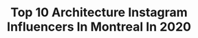 ---
title: Top 10 Architecture Instagram Influencers In Montreal In 2020
description: >-
  Find top architecture Instagram influencers in Montreal in 2020. Most popular hashtags: #montreal #architecture #mtlmoments #explorecanada.
platform: Instagram
profiles:
  - username: "lashedarchitecture"
    fullname: >-
      la SHED architecture
    location: "Canada"
    followers: 9471
    engagement: 516
    commentsToLikes: 0.007836
    id: ck5qbsn39n7p80i11s7jhsjy2
    verified: false
    hashtags: "#ilesdelamadeleine, #qu, #quebec, #montreal"
  - username: "house.blanche"
    fullname: >-
      Jessi Cummings
    location: "Canada"
    followers: 41671
    engagement: 380
    commentsToLikes: 0.010263
    id: ck0w5pgfo4sz80i19lixr79tb
    verified: false
    hashtags: "#flowers, #bedroom, #exterior, #pretty"
  - username: "montreal"
    fullname: >-
      Tourisme Montréal
    location: "Canada"
    followers: 272354
    engagement: 219
    commentsToLikes: 0.006208
    id: ck0tunheu7vs80i193qqy1k3q
    verified: false
    hashtags: "#rainbow, #light, #mtlmoments, #streetart"
  - username: "montrealismes"
    fullname: >-
      Vincent Brillant
    location: "Canada"
    followers: 63862
    engagement: 143
    commentsToLikes: 0.009192
    id: ck0w5cpr830810i19pw0s4lhd
    verified: false
    hashtags: "#straightfacade, #shotoniphone, #ondejeune, #plateaumontroyal"
  - username: "prissworldwide"
    fullname: >-
      Hey it’s PRISS 🖤🖤
    location: "Canada"
    followers: 2173
    engagement: 1493
    commentsToLikes: 0.074921
    id: ck8swql75ewbw0j785kkimjt2
    verified: false
    hashtags: "#meditation, #night, #photographer, #bluemood"
  - username: "yan_mtl"
    fullname: >-
      Yannick
    location: "Canada"
    followers: 2739
    engagement: 2512
    commentsToLikes: 0.084712
    id: ck6udkl5mlmn30j7173nfmlc6
    verified: false
    hashtags: "#fatalframes, #unlimitedminimal, #mtlprodigies, #paris"
  - username: "simonlachapelle"
    fullname: >-
      Simon Lachapelle
    location: "Canada"
    followers: 21088
    engagement: 847
    commentsToLikes: 0.045108
    id: ck0w0a1cvd5hv0i19bmogc1om
    verified: false
    hashtags: "#symmetricalmobs, #moodygrams, #creativeoptic, #beautifuldestinations"
  - username: "contrailsphotography"
    fullname: >-
      Matthew Lee
    location: "Canada"
    followers: 76551
    engagement: 404
    commentsToLikes: 0.014459
    id: ck14klj2oq3rc0i19d2x5yi9x
    verified: false
    hashtags: "#newzealand, #quebec, #prattandwhitney, #tbt"
  - username: "tomstockdale48"
    fullname: >-
      tom stockdale
    location: "Canada"
    followers: 15125
    engagement: 232
    commentsToLikes: 0.031815
    id: ck13b1pg1t9a60i19ouz9oxgz
    verified: false
    hashtags: "#reflection, #ig, #beard, #beardlife"
  - username: "allo.melo"
    fullname: >-
      Mélodie Bouchard
    location: "Canada"
    followers: 6017
    engagement: 833
    commentsToLikes: 0.061220
    id: ck5zxc8t07qnd0i142l9xzqgd
    verified: false
    hashtags: "#illo, #valentinesday, #noel, #womenempowerment"
---